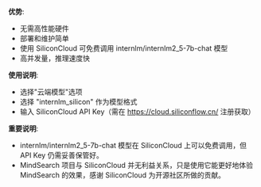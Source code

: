 **优势**:
- 无需高性能硬件
- 部署和维护简单
- 使用 SiliconCloud 可免费调用 internlm/internlm2_5-7b-chat 模型
- 高并发量，推理速度快

**使用说明**:
- 选择"云端模型"选项
- 选择 "internlm_silicon" 作为模型格式
- 输入 SiliconCloud API Key（需在 https://cloud.siliconflow.cn/ 注册获取）

**重要说明**:
- internlm/internlm2_5-7b-chat 模型在 SiliconCloud 上可以免费调用，但 API Key 仍需妥善保管好。
- MindSearch 项目与 SiliconCloud 并无利益关系，只是使用它能更好地体验 MindSearch 的效果，感谢 SiliconCloud 为开源社区所做的贡献。
